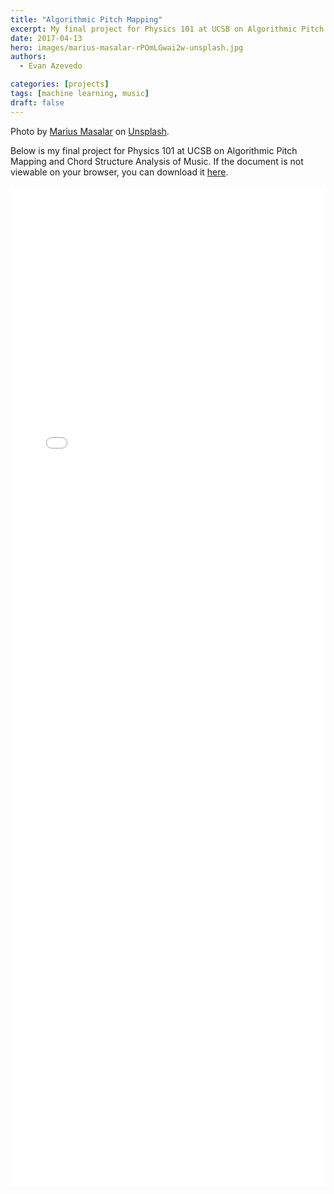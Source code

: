 ```yaml
---
title: "Algorithmic Pitch Mapping"
excerpt: My final project for Physics 101 at UCSB on Algorithmic Pitch Mapping and Chord Structure Analysis of Music
date: 2017-04-13
hero: images/marius-masalar-rPOmLGwai2w-unsplash.jpg
authors:
  - Evan Azevedo

categories: [projects]
tags: [machine learning, music]
draft: false
---
```

Photo by [Marius Masalar](https://unsplash.com/@marius?utm_source=unsplash&utm_medium=referral&utm_content=creditCopyText) on [Unsplash](https://unsplash.com/s/photos/music?utm_source=unsplash&utm_medium=referral&utm_content=creditCopyText).

Below is my final project for Physics 101 at UCSB on Algorithmic Pitch Mapping and Chord Structure Analysis of Music.
If the document is not viewable on your browser, you can download it [here](https://www.evanazevedo.com/2017/04/algorithmic-pitch-mapping/algorithmic-pitch-mapping.pdf).

<embed src="algorithmic-pitch-mapping.pdf" width="100%" height="1600px" />


